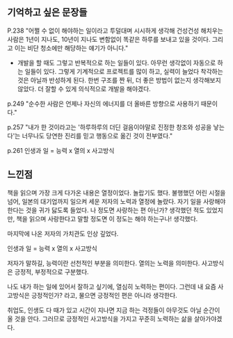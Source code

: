 ## 기억하고 싶은 문장들

P.238
"어쩔 수 없이 해야하는 일이라고 투덜대며 시시하게 생각해 건성건성 해치우는 사람은 1년이 지나도, 10년이 지나도 변함없이 똑같은 하루를 보내고 있을 것이다. 그리고 이는 비단 청소에만 해당하는 얘기가 아니다."

- 개발을 할 때도 그렇고 반복적으로 하는 일들이 있다. 아무런 생각없이 자동으로 하는 일들이 있다. 그렇게 기계적으로 프로젝트를 많이 하고, 실력이 늘었다 착각하는 것은 아닐까 반성하게 된다. 한번 구조를 짠 뒤, 더 좋은 방법이 없는지 생각해보지 않았다. 더 잘할 수 있게 의식적으로 개발을 해야겠다.

p.249
"순수한 사람은 언제나 자신의 에너지를 더 올바른 방향으로 사용하기 때문이다."

p.257
"내가 한 것이라고는 '하루하루의 더딘 걸음이야말로 진정한 창조와 성공을 낳는다'는 너무나도 당연한 진리를 믿고 행동으로 옮긴 것이 전부였다."

p.261
인생과 일 = 능력 x 열의 x 사고방식

## 느낀점

책을 읽으며 가장 크게 다가온 내용은 열정이었다. 놀랍기도 했다. 불행했던 어린 시절을 넘어, 일본의 대기업까지 일으켜 세운 저자의 노력과 열정에 놀랐다. 자기 일을 사랑해야 한다는 것을 귀가 닳도록 들었다. 나 정도면 사랑하는 편 아닌가? 생각했던 적도 있었지만, 책을 읽으며 사랑한다고 말할 정도면 이 정도는 해야 하는구나! 생각했다.

마지막에 나온 저자의 가치관도 인상 깊었다.

인생과 일 = 능력 x 열의 x 사고방식

저자가 말하길, 능력이란 선천적인 부분을 의미한다.
열의는 노력을 의미한다.
사고방식은 긍정적, 부정적으로 구분했다.

나도 내가 하는 일에 있어서 잘하고 싶기에, 열심히 노력하는 편이다. 그런데 내 요즘 사고방식은 긍정적인가? 라고, 물으면 긍정적인 편은 아니라 생각한다.

취업도, 인생도 다 때가 있고 시간이 지나면 지금 하는 걱정들이 아무것도 아닐 순간이 올 것을 안다.
그러므로 긍정적인 사고방식을 가지고 꾸준히 노력하는 삶을 살아가야겠다.
